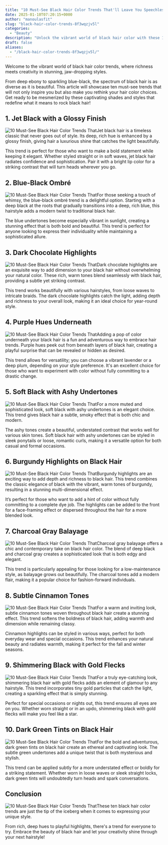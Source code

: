 ```yaml
---
title: "10 Must-See Black Hair Color Trends That'll Leave You Speechless!"
date: 2025-01-10T07:20:15+0000
author: "manoulasfit"
slug: "black-hair-color-trends-8f3wqzjv5l"
categories:
  - "Beauty"
description: "Unlock the vibrant world of black hair color with these 10 breathtaking trends! From deep midnight hues to shimmering balayage, discover how to elevate your look and express your unique style. Get ready to turn heads and leave everyone in awe—your next hair transformation awaits! Don’t miss out!"
draft: false
aliases:
  - "/black-hair-color-trends-8f3wqzjv5l/"
---
```

Welcome to the vibrant world of black hair color trends, where richness meets creativity in stunning, jaw-dropping styles.

From deep ebony to sparkling blue-black, the spectrum of black hair is as diverse as it is beautiful. This article will showcase ten must-see trends that will not only inspire you but also make you rethink your hair color choices. Get ready to be mesmerized by these captivating shades and styles that redefine what it means to rock black hair!

## 1. Jet Black with a Glossy Finish
![10 Must-See Black Hair Color Trends That](/10-must-see-black-hair-color-trends-thatll-leave-you-speechless-1.-jet-black-with-a-glossy-finish.webp)Jet black hair is a timeless classic that never goes out of style. Its deep, rich hue is enhanced by a glossy finish, giving hair a luxurious shine that catches the light beautifully.

This trend is perfect for those who want to make a bold statement while keeping it elegant. Whether styled straight or in soft waves, jet black hair radiates confidence and sophistication. Pair it with a bright lip color for a striking contrast that will turn heads wherever you go.

## 2. Blue-Black Ombré
![10 Must-See Black Hair Color Trends That](/10-must-see-black-hair-color-trends-thatll-leave-you-speechless-2.-blue-black-ombre.webp)For those seeking a touch of whimsy, the blue-black ombré trend is a delightful option. Starting with a deep black at the roots that gradually transitions into a deep, rich blue, this hairstyle adds a modern twist to traditional black hair.

The blue undertones become especially vibrant in sunlight, creating a stunning effect that is both bold and beautiful. This trend is perfect for anyone looking to express their individuality while maintaining a sophisticated allure.

## 3. Dark Chocolate Highlights
![10 Must-See Black Hair Color Trends That](/10-must-see-black-hair-color-trends-thatll-leave-you-speechless-3.-dark-chocolate-highlights.webp)Dark chocolate highlights are an exquisite way to add dimension to your black hair without overwhelming your natural color. These rich, warm tones blend seamlessly with black hair, providing a subtle yet striking contrast.

This trend works beautifully with various hairstyles, from loose waves to intricate braids. The dark chocolate highlights catch the light, adding depth and richness to your overall look, making it an ideal choice for year-round style.

## 4. Purple Hues Underneath
![10 Must-See Black Hair Color Trends That](/10-must-see-black-hair-color-trends-thatll-leave-you-speechless-4.-purple-hues-underneath.webp)Adding a pop of color underneath your black hair is a fun and adventurous way to embrace hair trends. Purple hues peek out from beneath layers of black hair, creating a playful surprise that can be revealed or hidden as desired.

This trend allows for versatility; you can choose a vibrant lavender or a deep plum, depending on your style preference. It's an excellent choice for those who want to experiment with color without fully committing to a drastic change.

## 5. Soft Black with Ashy Undertones
![10 Must-See Black Hair Color Trends That](/10-must-see-black-hair-color-trends-thatll-leave-you-speechless-5.-soft-black-with-ashy-undertones.webp)For a more muted and sophisticated look, soft black with ashy undertones is an elegant choice. This trend gives black hair a subtle, smoky effect that is both chic and modern.

The ashy tones create a beautiful, understated contrast that works well for various skin tones. Soft black hair with ashy undertones can be styled in sleek ponytails or loose, romantic curls, making it a versatile option for both casual and formal occasions.

## 6. Burgundy Highlights on Black Hair
![10 Must-See Black Hair Color Trends That](/10-must-see-black-hair-color-trends-thatll-leave-you-speechless-6.-burgundy-highlights-on-black-hair.webp)Burgundy highlights are an exciting way to add depth and richness to black hair. This trend combines the classic elegance of black with the vibrant, warm tones of burgundy, resulting in a stunning multi-dimensional effect.

It’s perfect for those who want to add a hint of color without fully committing to a complete dye job. The highlights can be added to the front for a face-framing effect or dispersed throughout the hair for a more blended look.

## 7. Charcoal Gray Balayage
![10 Must-See Black Hair Color Trends That](/10-must-see-black-hair-color-trends-thatll-leave-you-speechless-7.-charcoal-gray-balayage.webp)Charcoal gray balayage offers a chic and contemporary take on black hair color. The blend of deep black and charcoal gray creates a sophisticated look that is both edgy and elegant.

This trend is particularly appealing for those looking for a low-maintenance style, as balayage grows out beautifully. The charcoal tones add a modern flair, making it a popular choice for fashion-forward individuals.

## 8. Subtle Cinnamon Tones
![10 Must-See Black Hair Color Trends That](/10-must-see-black-hair-color-trends-thatll-leave-you-speechless-8.-subtle-cinnamon-tones.webp)For a warm and inviting look, subtle cinnamon tones woven throughout black hair create a stunning effect. This trend softens the boldness of black hair, adding warmth and dimension while remaining classy.

Cinnamon highlights can be styled in various ways, perfect for both everyday wear and special occasions. This trend enhances your natural beauty and radiates warmth, making it perfect for the fall and winter seasons.

## 9. Shimmering Black with Gold Flecks
![10 Must-See Black Hair Color Trends That](/10-must-see-black-hair-color-trends-thatll-leave-you-speechless-9.-shimmering-black-with-gold-flecks.webp)For a truly eye-catching look, shimmering black hair with gold flecks adds an element of glamour to any hairstyle. This trend incorporates tiny gold particles that catch the light, creating a sparkling effect that is simply stunning.

Perfect for special occasions or nights out, this trend ensures all eyes are on you. Whether worn straight or in an updo, shimmering black with gold flecks will make you feel like a star.

## 10. Dark Green Tints on Black Hair
![10 Must-See Black Hair Color Trends That](/10-must-see-black-hair-color-trends-thatll-leave-you-speechless-10.-dark-green-tints-on-black-hair.webp)For the bold and adventurous, dark green tints on black hair create an ethereal and captivating look. The subtle green undertones add a unique twist that is both mysterious and stylish.

This trend can be applied subtly for a more understated effect or boldly for a striking statement. Whether worn in loose waves or sleek straight locks, dark green tints will undoubtedly turn heads and spark conversations.

## Conclusion
![10 Must-See Black Hair Color Trends That](/10-must-see-black-hair-color-trends-thatll-leave-you-speechless-conclusion.webp)These ten black hair color trends are just the tip of the iceberg when it comes to expressing your unique style.

From rich, deep hues to playful highlights, there's a trend for everyone to try. Embrace the beauty of black hair and let your creativity shine through your next hairstyle!